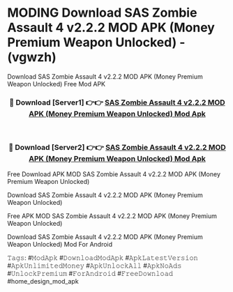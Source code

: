 # MODING Download SAS Zombie Assault 4 v2.2.2 MOD APK (Money Premium Weapon Unlocked) - (vgwzh)
Download SAS Zombie Assault 4 v2.2.2 MOD APK (Money Premium Weapon Unlocked) Free Mod APK

<div align="center">
<h3>🔴 Download [Server1] 👉👉 <a href="https://apk-comot.site?title=SAS_Zombie_Assault_4_v2.2.2_MOD_APK_(Money_Premium_Weapon_Unlocked)">SAS Zombie Assault 4 v2.2.2 MOD APK (Money Premium Weapon Unlocked) Mod Apk</a></h3><br>

<h3>🔴 Download [Server2] 👉👉 <a href="https://apk-comot.site?title=SAS_Zombie_Assault_4_v2.2.2_MOD_APK_(Money_Premium_Weapon_Unlocked)">SAS Zombie Assault 4 v2.2.2 MOD APK (Money Premium Weapon Unlocked) Mod Apk</a></h3>
</div>


Free Download APK MOD SAS Zombie Assault 4 v2.2.2 MOD APK (Money Premium Weapon Unlocked)

Download SAS Zombie Assault 4 v2.2.2 MOD APK (Money Premium Weapon Unlocked) 

Free APK MOD SAS Zombie Assault 4 v2.2.2 MOD APK (Money Premium Weapon Unlocked) 

Download SAS Zombie Assault 4 v2.2.2 MOD APK (Money Premium Weapon Unlocked) Mod For Android

𝚃𝚊𝚐𝚜: #𝙼𝚘𝚍𝙰𝚙𝚔 #𝙳𝚘𝚠𝚗𝚕𝚘𝚊𝚍𝙼𝚘𝚍𝙰𝚙𝚔 #𝙰𝚙𝚔𝙻𝚊𝚝𝚎𝚜𝚝𝚅𝚎𝚛𝚜𝚒𝚘𝚗 #𝙰𝚙𝚔𝚄𝚗𝚕𝚒𝚖𝚒𝚝𝚎𝚍𝙼𝚘𝚗𝚎𝚢 #𝙰𝚙𝚔𝚄𝚗𝚕𝚘𝚌𝚔𝙰𝚕𝚕 #𝙰𝚙𝚔𝙽𝚘𝙰𝚍𝚜 #𝚄𝚗𝚕𝚘𝚌𝚔𝙿𝚛𝚎𝚖𝚒𝚞𝚖 #𝙵𝚘𝚛𝙰𝚗𝚍𝚛𝚘𝚒𝚍 #𝙵𝚛𝚎𝚎𝙳𝚘𝚠𝚗𝚕𝚘𝚊𝚍 #home_design_mod_apk